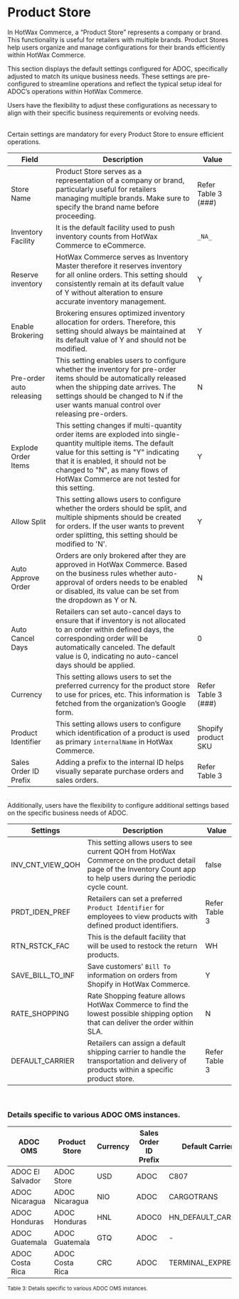 # Product Store 

In HotWax Commerce, a “Product Store” represents a company or brand. This functionality is useful for retailers with multiple brands. Product Stores help users organize and manage configurations for their brands efficiently within HotWax Commerce.  

This section displays the default settings configured for ADOC, specifically adjusted to match its unique business needs. These settings are pre-configured to streamline operations and reflect the typical setup ideal for ADOC’s operations within HotWax Commerce.  

Users have the flexibility to adjust these configurations as necessary to align with their specific business requirements or evolving needs.

<br>
Certain settings are mandatory for every Product Store to ensure efficient operations.

| Field                    | Description                                           | Value          |
|--------------------------|-----------------------------------------------------------------------------------------------------------------------------------------------------------------------------------------------------------------------------------------------------------------------------------|---------------------|
| Store Name               | Product Store serves as a representation of a company or brand, particularly useful for retailers managing multiple brands. Make sure to specify the brand name before proceeding.                                                                                                | Refer Table 3 (###)       |                    
| Inventory Facility       | It is the default facility used to push inventory counts from HotWax Commerce to eCommerce.                                                                                                                                                                                       | `_NA_`              |
| Reserve inventory        | HotWax Commerce serves as Inventory Master therefore it reserves inventory for all online orders. This setting should consistently remain at its default value of Y without alteration to ensure accurate inventory management.                                                   | Y                   |
| Enable Brokering         | Brokering ensures optimized inventory allocation for orders. Therefore, this setting should always be maintained at its default value of Y and should not be modified.                                                                                                            | Y                   |
| Pre-order auto releasing | This setting enables users to configure whether the inventory for pre-order items should be automatically released when the shipping date arrives. The settings should be changed to N if the user wants manual control over releasing pre-orders.                                | N                   |
| Explode Order Items      | This setting changes if multi-quantity order items are exploded into single-quantity multiple items. The default value for this setting is "Y" indicating that it is enabled, it should not be changed to "N", as many flows of HotWax Commerce are not tested for this setting.  | Y                   |
| Allow Split              | This setting allows users to configure whether the orders should be split, and multiple shipments should be created for orders. If the user wants to prevent order splitting, this setting should be modified to 'N'.                                                             | Y                   |
| Auto Approve Order       | Orders are only brokered after they are approved in HotWax Commerce. Based on the business rules whether auto-approval of orders needs to be enabled or disabled, its value can be set from the dropdown as Y or N.                                                               | N                   |
| Auto Cancel Days         | Retailers can set auto-cancel days to ensure that if inventory is not allocated to an order within defined days, the corresponding order will be automatically canceled. The default value is 0, indicating no auto-cancel days should be applied.                                | 0                   |
| Currency                 | This setting allows users to set the preferred currency for the product store to use for prices, etc. This information is fetched from the organization’s Google form.                                                                                                            | Refer Table 3 (###)      |
| Product Identifier       | This setting allows users to configure which identification of a product is used as primary `internalName` in HotWax Commerce.                                                                                                                                                    | Shopify product SKU |
| Sales Order ID Prefix    | Adding a prefix to the internal ID helps visually separate purchase orders and sales orders.                                                                                                                                                                                      | Refer Table 3       |

<br>
Additionally, users have the flexibility to configure additional settings based on the specific business needs of ADOC.

| Settings          | Description                                                                                                                                                             | Value           |
|-------------------|-------------------------------------------------------------------------------------------------------------------------------------------------------------------------|-----------------|
| INV_CNT_VIEW_QOH  | This setting allows users to see current QOH from HotWax Commerce on the product detail page of the Inventory Count app to help users during the periodic cycle count.  | false           |
| PRDT_IDEN_PREF    | Retailers can set a preferred `Product Identifier` for employees to view products with defined product identifiers.                                                     | Refer Table 3   |
| RTN_RSTCK_FAC     | This is the default facility that will be used to restock the return products.                                                                                          | WH              |
| SAVE_BILL_TO_INF  | Save customers' `Bill To` information on orders from Shopify in HotWax Commerce.                                                                                        | Y               |
| RATE_SHOPPING     | Rate Shopping feature allows HotWax Commerce to find the lowest possible shipping option that can deliver the order within SLA.                                         | N               |
| DEFAULT_CARRIER   | Retailers can assign a default shipping carrier to handle the transportation and delivery of products within a specific product store.                                  | Refer Table 3   |

<br>

### Details specific to various ADOC OMS instances. 

| ADOC OMS          | Product Store    | Currency | Sales Order ID Prefix | Default Carrier     | Product Identifier                                              |
| ----------------- | ---------------- | -------- | --------------------- | --------------------- | ----------------------------------------------------------------- |
| ADOC El Salvador  | ADOC Store       | USD      | ADOC                  | C807                | {"primaryId":"internalName","secondaryId":"parentProductName"}  |
| ADOC Nicaragua    | ADOC Nicaragua   | NIO      | ADOC                  | CARGOTRANS          | {"primaryId":"parentProductName","secondaryId":"title"}         |
| ADOC Honduras     | ADOC Honduras    | HNL      | ADOC0                 | HN_DEFAULT_CARRIER  | {"primaryId":"parentProductName","secondaryId":"SHOPIFY_PROD_SKU"} |
| ADOC Guatemala    | ADOC Guatemala   | GTQ      | ADOC                  | -                   | {"primaryId":"internalName","secondaryId":"parentProductName"}  |
| ADOC Costa Rica   | ADOC Costa Rica  | CRC      | ADOC                  | TERMINAL_EXPRESS    | {"primaryId":"internalName","secondaryId":"title"}               |
<sub>Table 3: Details specific to various ADOC OMS instances.</sub>




